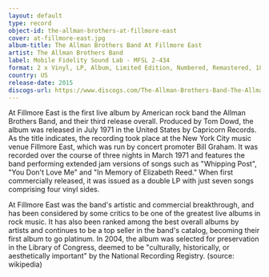 ```yaml
---
layout: default
type: record
object-id: the-allman-brothers-at-fillmore-east
cover: at-fillmore-east.jpg
album-title: The Allman Brothers Band At Fillmore East
artist: The Allman Brothers Band
label: Mobile Fidelity Sound Lab - MFSL 2-434
format: 2 x Vinyl, LP, Album, Limited Edition, Numbered, Remastered, 180 Gram, Gatefold
country: US
release-date: 2015
discogs-url: https://www.discogs.com/The-Allman-Brothers-Band-The-Allman-Brothers-Band-At-Fillmore-East/release/7688418
---
```


At Fillmore East is the first live album by American rock band the Allman Brothers Band, and their third release overall. Produced by Tom Dowd, the album was released in July 1971 in the United States by Capricorn Records. As the title indicates, the recording took place at the New York City music venue Fillmore East, which was run by concert promoter Bill Graham. It was recorded over the course of three nights in March 1971 and features the band performing extended jam versions of songs such as "Whipping Post", "You Don't Love Me" and "In Memory of Elizabeth Reed." When first commercially released, it was issued as a double LP with just seven songs comprising four vinyl sides.

At Fillmore East was the band's artistic and commercial breakthrough, and has been considered by some critics to be one of the greatest live albums in rock music. It has also been ranked among the best overall albums by artists and continues to be a top seller in the band's catalog, becoming their first album to go platinum. In 2004, the album was selected for preservation in the Library of Congress, deemed to be "culturally, historically, or aesthetically important" by the National Recording Registry. (source: wikipedia)
